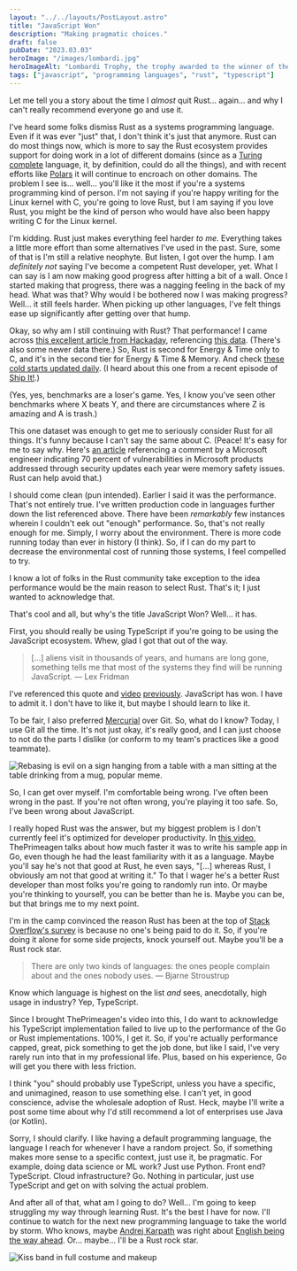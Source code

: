 ```yaml
---
layout: "../../layouts/PostLayout.astro"
title: "JavaScript Won"
description: "Making pragmatic choices."
draft: false
pubDate: "2023.03.03"
heroImage: "/images/lombardi.jpg"
heroImageAlt: "Lombardi Trophy, the trophy awarded to the winner of the National Football League's Super Bowl, in front of flames."
tags: ["javascript", "programming languages", "rust", "typescript"]
---
```


Let me tell you a story about the time I *almost* quit Rust... again... and why I can't really recommend everyone go and use it.

I've heard some folks dismiss Rust as a systems programming language. Even if it was ever "just" that, I don't think it's just that anymore. Rust can do most things now, which is more to say the Rust ecosystem provides support for doing work in a lot of different domains (since as a [Turing complete](https://en.wikipedia.org/wiki/Turing_completeness) language, it, by definition, could do all the things), and with recent efforts like [Polars](https://www.pola.rs/) it will continue to encroach on other domains. The problem I see is... well... you'll like it the most if you're a systems programming kind of person. I'm not saying if you're happy writing for the Linux kernel with C, you're going to love Rust, but I am saying if you love Rust, you might be the kind of person who would have also been happy writing C for the Linux kernel.

I'm kidding. Rust just makes everything feel harder *to me*. Everything takes a little more effort than some alternatives I've used in the past. Sure, some of that is I'm still a relative neophyte. But listen, I got over the hump. I am *definitely not* saying I've become a competent Rust developer, yet. What I can say is I am now making good progress after hitting a bit of a wall. Once I started making that progress, there was a nagging feeling in the back of my head. What was that? Why would I be bothered now I was making progress? Well... it still feels harder. When picking up other languages, I've felt things ease up significantly after getting over that hump.

Okay, so why am I still continuing with Rust? That performance! I came across [this excellent article from Hackaday](https://hackaday.com/2021/11/18/c-is-the-greenest-programming-language/), referencing [this data](https://sites.google.com/view/energy-efficiency-languages/). (There's also some newer data there.) So, Rust is second for Energy & Time only to C, and it's in the second tier for Energy & Time & Memory. And check [these cold starts updated daily](https://maxday.github.io/lambda-perf/). (I heard about this one from a recent episode of [Ship It!](https://changelog.com/shipit/89).)

(Yes, yes, benchmarks are a loser's game. Yes, I know you've seen other benchmarks where X beats Y, and there are circumstances where Z is amazing and A is trash.)

This one dataset was enough to get me to seriously consider Rust for all things. It's funny because I can't say the same about C. (Peace! It's easy for me to say why. Here's [an article](https://www.zdnet.com/article/microsoft-70-percent-of-all-security-bugs-are-memory-safety-issues/) referencing a comment by a Microsoft engineer indicating 70 percent of vulnerabilities in Microsoft products addressed through security updates each year were memory safety issues. Rust can help avoid that.)

I should come clean (pun intended). Earlier I said it was the performance. That's not entirely true. I've written production code in languages further down the list referenced above. There have been *remarkably* few instances wherein I couldn't eek out "enough" performance. So, that's not really enough for me. Simply, I worry about the environment. There is more code running today than ever in history (I think). So, if I can do my part to decrease the environmental cost of running those systems, I feel compelled to try.

I know a lot of folks in the Rust community take exception to the idea performance would be the main reason to select Rust. That's it; I just wanted to acknowledge that.

That's cool and all, but why's the title JavaScript Won? Well... it has.

First, you should really be using TypeScript if you're going to be using the JavaScript ecosystem. Whew, glad I got that out of the way.

> [...] aliens visit in thousands of years, and humans are long gone, something tells me that most of the systems they find will be running JavaScript. &mdash; Lex Fridman

I've referenced this quote and [video](https://www.youtube.com/watch?v=rczu8kc8JZA) [previously](./20230120.md). JavaScript has won. I have to admit it. I don't have to like it, but maybe I should learn to like it.

To be fair, I also preferred [Mercurial](https://www.mercurial-scm.org/) over Git. So, what do I know? Today, I use Git all the time. It's not just okay, it's really good, and I can just choose to not do the parts I dislike (or conform to my team's practices like a good teammate).

<img alt="Rebasing is evil on a sign hanging from a table with a man sitting at the table drinking from a mug, popular meme." src="/images/rebasing.jpg">

So, I can get over myself. I'm comfortable being wrong. I've often been wrong in the past. If you're not often wrong, you're playing it too safe. So, I've been wrong about JavaScript.

I really hoped Rust was the answer, but my biggest problem is I don't currently feel it's optimized for developer productivity. In [this video](https://youtu.be/Z0GX2mTUtfo), ThePrimeagen talks about how much faster it was to write his sample app in Go, even though he had the least familiarity with it as a language. Maybe you'll say he's not that good at Rust, he even says, "[...] whereas Rust, I obviously am not that good at writing it." To that I wager he's a better Rust developer than most folks you're going to randomly run into. Or maybe you're thinking to yourself, you can be better than he is. Maybe you can be, but that brings me to my next point.

I'm in the camp convinced the reason Rust has been at the top of [Stack Overflow's survey](https://survey.stackoverflow.co/2022/#section-most-loved-dreaded-and-wanted-programming-scripting-and-markup-languages) is because no one's being paid to do it. So, if you're doing it alone for some side projects, knock yourself out. Maybe you'll be a Rust rock star.

> There are only two kinds of languages: the ones people complain about and the ones nobody uses. &mdash; Bjarne Stroustrup

Know which language is highest on the list *and* sees, anecdotally, high usage in industry? Yep, TypeScript.

Since I brought ThePrimeagen's video into this, I do want to acknowledge his TypeScript implementation failed to live up to the performance of the Go or Rust implementations. 100%, I get it. So, if you're actually performance capped, great, pick something to get the job done, but like I said, I've very rarely run into that in my professional life. Plus, based on his experience, Go will get you there with less friction.

I think "you" should probably use TypeScript, unless you have a specific, and unimagined, reason to use something else. I can't yet, in good conscience, advise the wholesale adoption of Rust. Heck, maybe I'll write a post some time about why I'd still recommend a lot of enterprises use Java (or Kotlin).

Sorry, I should clarify. I like having a default programming language, the language I reach for whenever I have a random project. So, if something makes more sense to a specific context, just use it, be pragmatic. For example, doing data science or ML work? Just use Python. Front end? TypeScript. Cloud infrastructure? Go. Nothing in particular, just use TypeScript and get on with solving the actual problem.

And after all of that, what am I going to do? Well... I'm going to keep struggling my way through learning Rust. It's the best I have for now. I'll continue to watch for the next new programming language to take the world by storm. Who knows, maybe [Andrej Karpath](https://karpathy.ai/) was right about [English being the way ahead](https://twitter.com/karpathy/status/1617979122625712128). Or... maybe... I'll be a Rust rock star.

<img alt="Kiss band in full costume and makeup" src="/images/kiss.jpg">